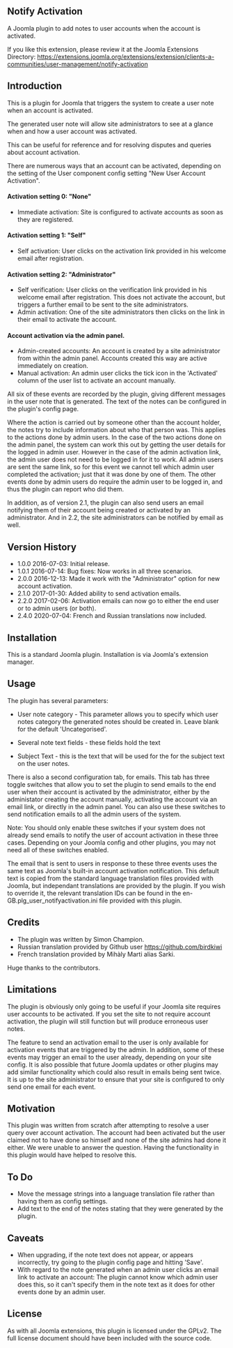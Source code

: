 Notify Activation
-----------------

A Joomla plugin to add notes to user accounts when the account is activated.

If you like this extension, please review it at the Joomla Extensions Directory: https://extensions.joomla.org/extensions/extension/clients-a-communities/user-management/notify-activation

Introduction
------------

This is a plugin for Joomla that triggers the system to create a user note when an account is activated.

The generated user note will allow site administrators to see at a glance when and how a user account was activated.

This can be useful for reference and for resolving disputes and queries about account activation.

There are numerous ways that an account can be activated, depending on the setting of the User component config setting "New User Account Activation".

#### Activation setting 0: "None"
* Immediate activation: Site is configured to activate accounts as soon as they are registered.

#### Activation setting 1: "Self"
* Self activation: User clicks on the activation link provided in his welcome email after registration.

#### Activation setting 2: "Administrator"
* Self verification: User clicks on the verification link provided in his welcome email after registration. This does not activate the account, but triggers a further email to be sent to the site administrators.
* Admin activation: One of the site administrators then clicks on the link in their email to activate the account.

#### Account activation via the admin panel.
* Admin-created accounts: An account is created by a site administrator from within the admin panel. Accounts created this way are active immediately on creation.
* Manual activation: An admin user clicks the tick icon in the 'Activated' column of the user list to activate an account manually.

All six of these events are recorded by the plugin, giving different messages in the user note that is generated. The text of the notes can be configured in the plugin's config page.

Where the action is carried out by someone other than the account holder, the notes try to include information about who that person was. This applies to the actions done by admin users. In the case of the two actions done on the admin panel, the system can work this out by getting the user details for the logged in admin user. However in the case of the admin activation link, the admin user does not need to be logged in for it to work. All admin users are sent the same link, so for this event we cannot tell which admin user completed the activation; just that it was done by one of them. The other events done by admin users do require the admin user to be logged in, and thus the plugin can report who did them.

In addition, as of version 2.1, the plugin can also send users an email notifying them of their account being created or activated by an administrator. And in 2.2, the site administrators can be notified by email as well.


Version History
----------------
* 1.0.0     2016-07-03: Initial release.
* 1.0.1     2016-07-14: Bug fixes: Now works in all three scenarios.
* 2.0.0     2016-12-13: Made it work with the "Administrator" option for new account activation.
* 2.1.0     2017-01-30: Added ability to send activation emails.
* 2.2.0     2017-02-06: Activation emails can now go to either the end user or to admin users (or both).
* 2.4.0     2020-07-04: French and Russian translations now included.


Installation
----------------
This is a standard Joomla plugin. Installation is via Joomla's extension manager.


Usage
----------------
The plugin has several parameters:

* User note category - This parameter allows you to specify which user notes category the generated notes should be created in. Leave blank for the default 'Uncategorised'.

* Several note text fields - these fields hold the text 

* Subject Text - this is the text that will be used for the for the subject text on the user notes.

There is also a second configuration tab, for emails. This tab has three toggle switches that allow you to set the plugin to send emails to the end user when their account is activated by the administrator, either by the administator creating the account manually, activating the account via an email link, or directly in the admin panel. You can also use these switches to send notification emails to all the admin users of the system.

Note: You should only enable these switches if your system does not already send emails to notify the user of account activation in these three cases. Depending on your Joomla config and other plugins, you may not need all of these switches enabled.

The email that is sent to users in response to these three events uses the same text as Joomla's built-in account activation notification. This default text is copied from the standard language translation files provided with Joomla, but independant translations are provided by the plugin. If you wish to override it, the relevant translation IDs can be found in the en-GB.plg_user_notifyactivation.ini file provided with this plugin.


Credits
-------

* The plugin was written by Simon Champion.
* Russian translation provided by Github user https://github.com/birdkiwi
* French translation provided by Mihàly Marti alias Sarki.

Huge thanks to the contributors.


Limitations
----------------
The plugin is obviously only going to be useful if your Joomla site requires user accounts to be activated. If you set the site to not require account activation, the plugin will still function but will produce erroneous user notes.

The feature to send an activation email to the user is only available for activation events that are triggered by the admin. In addition, some of these events may trigger an email to the user already, depending on your site config. It is also possible that future Joomla updates or other plugins may add similar functionality which could also result in emails being sent twice. It is up to the site administrator to ensure that your site is configured to only send one email for each event.


Motivation
----------------
This plugin was written from scratch after attempting to resolve a user query over account activation. The account had been activated but the user claimed not to have done so himself and none of the site admins had done it either. We were unable to answer the question. Having the functionality in this plugin would have helped to resolve this.


To Do
-----

* Move the message strings into a language translation file rather than having them as config settings.
* Add text to the end of the notes stating that they were generated by the plugin.


Caveats
-------

* When upgrading, if the note text does not appear, or appears incorrectly, try going to the plugin config page and hitting 'Save'.
* With regard to the note generated when an admin user clicks an email link to activate an account: The plugin cannot know which admin user does this, so it can't specify them in the note text as it does for other events done by an admin user.


License
----------------
As with all Joomla extensions, this plugin is licensed under the GPLv2. The full license document should have been included with the source code.
